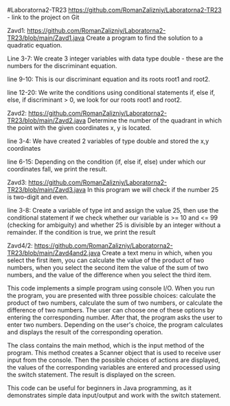 #Laboratorna2-TR23
https://github.com/RomanZalizniy/Laboratorna2-TR23 - link to the project on Git

Zavd1: https://github.com/RomanZalizniy/Laboratorna2-TR23/blob/main/Zavd1.java
Create a program to find the solution to a quadratic equation.

Line 3-7: We create 3 integer variables with data type double - these are the numbers for the discriminant equation.

line 9-10: This is our discriminant equation and its roots root1 and root2.

line 12-20: We write the conditions using conditional statements if, else if, else, if discriminant > 0, we look for our roots root1 and root2.

Zavd2: https://github.com/RomanZalizniy/Laboratorna2-TR23/blob/main/Zavd2.java
Determine the number of the quadrant in which the point with the given coordinates x, y is located.

line 3-4: We have created 2 variables of type double and stored the x,y coordinates

line 6-15: Depending on the condition (if, else if, else) under which our coordinates fall, we print the result.

Zavd3: https://github.com/RomanZalizniy/Laboratorna2-TR23/blob/main/Zavd3.java
In this program we will check if the number 25 is two-digit and even.

line 3-8: Create a variable of type int and assign the value 25, then use the conditional statement if 
          we check whether our variable is >= 10 and <= 99 (checking for ambiguity) and whether 25 is divisible by an integer without a remainder.
          If the condition is true, we print the result

Zavd4/2: https://github.com/RomanZalizniy/Laboratorna2-TR23/blob/main/Zavd4and2.java
Create a text menu in which, when you select the first item, you can calculate
the value of the product of two numbers, when you select the second item
the value of the sum of two numbers, and the value of the difference when you select the third item.

This code implements a simple program using console I/O. When you run the program, you are presented with three possible choices: calculate the product of two numbers, calculate the sum of two numbers, or calculate the difference of two numbers. The user can choose one of these options by entering the corresponding number. After that, the program asks the user to enter two numbers. Depending on the user's choice, the program calculates and displays the result of the corresponding operation.

The class contains the main method, which is the input method of the program. This method creates a Scanner object that is used to receive user input from the console. Then the possible choices of actions are displayed, the values of the corresponding variables are entered and processed using the switch statement. The result is displayed on the screen.

This code can be useful for beginners in Java programming, as it demonstrates simple data input/output and work with the switch statement.
